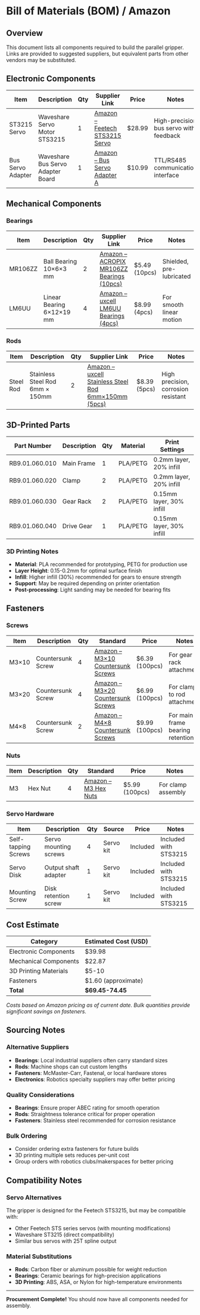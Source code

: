 # Bill of Materials (BOM) / Amazon

## Overview

This document lists all components required to build the parallel gripper. Links are provided to suggested suppliers, but equivalent parts from other vendors may be substituted.

## Electronic Components

| Item | Description | Qty | Supplier Link | Price |  Notes |
|------|-------------|-----|---------------|-------|--------|
| ST3215 Servo | Waveshare Servo Motor STS3215 | 1 | [Amazon – Feetech STS3215 Servo](https://www.amazon.com/Precision-Programmable-Magnetic-Switchable-XYGStudy/dp/B0B95TFJ4H) | $28.99 | High-precision bus servo with feedback |
| Bus Servo Adapter | Waveshare Bus Servo Adapter Board | 1 | [Amazon – Bus Servo Adapter A](https://www.amazon.com/Waveshare-Integrates-Control-Applicable-Integrate/dp/B0CJ6TP3TP) | $10.99 | TTL/RS485 communication interface |

## Mechanical Components

### Bearings

| Item | Description | Qty | Supplier Link | Price | Notes |
|------|-------------|-----|---------------|-------|-------|
| MR106ZZ | Ball Bearing 10×6×3 mm | 2 | [Amazon – ACROPIX MR106ZZ Bearings (10pcs)](https://www.amazon.com/ACROPIX-Bearings-Shielded-Pre-Lubricated-Deep-6x10x3mm/dp/B0C4PGLSCY) | $5.49 (10pcs) | Shielded, pre-lubricated |
| LM6UU | Linear Bearing 6×12×19 mm | 4 | [Amazon – uxcell LM6UU Bearings (4pcs)](https://www.amazon.com/uxcell-LM6UU-Linear-Bearings-Length/dp/B07H95CWTX) | $8.99 (4pcs) | For smooth linear motion |

### Rods

| Item | Description | Qty | Supplier Link | Price | Notes |
|------|-------------|-----|---------------|-------|-------|
| Steel Rod | Stainless Steel Rod 6mm × 150mm | 2 | [Amazon – uxcell Stainless Steel Rod 6mm×150mm (5pcs)](https://www.amazon.com/uxcell-150mm-Stainless-Steel-Solid/dp/B082ZP51W8) | $8.39 (5pcs) | High precision, corrosion resistant |

## 3D-Printed Parts

| Part Number | Description | Qty | Material | Print Settings |
|-------------|-------------|-----|----------|----------------|
| RB9.01.060.010 | Main Frame | 1 | PLA/PETG | 0.2mm layer, 20% infill |
| RB9.01.060.020 | Clamp | 2 | PLA/PETG | 0.2mm layer, 20% infill |
| RB9.01.060.030 | Gear Rack | 2 | PLA/PETG | 0.15mm layer, 30% infill |
| RB9.01.060.040 | Drive Gear | 1 | PLA/PETG | 0.15mm layer, 30% infill |

### 3D Printing Notes
- **Material**: PLA recommended for prototyping, PETG for production use
- **Layer Height**: 0.15-0.2mm for optimal surface finish
- **Infill**: Higher infill (30%) recommended for gears to ensure strength
- **Support**: May be required depending on printer orientation
- **Post-processing**: Light sanding may be needed for bearing fits

## Fasteners

### Screws

| Item | Description | Qty | Standard | Price | Notes |
|------|-------------|-----|----------|-------|-------|
| M3×10 | Countersunk Screw | 4 | [Amazon – M3×10 Countersunk Screws](https://www.amazon.com/dp/B07JW9XF4Z) | $6.39 (100pcs) | For gear rack attachment |
| M3×20 | Countersunk Screw | 4 | [Amazon – M3×20 Countersunk Screws](https://www.amazon.com/dp/B0C6Z6DJ7V) | $6.99 (100pcs) | For clamp to rod attachment |
| M4×8 | Countersunk Screw | 2 | [Amazon – M4×8 Countersunk Screws](https://www.amazon.com/dp/B07JHD5YMV) | $9.99 (100pcs) | For main frame bearing retention |

### Nuts

| Item | Description | Qty | Standard | Price | Notes |
|------|-------------|-----|----------|-------|-------|
| M3 | Hex Nut | 4 | [Amazon – M3 Hex Nuts](https://www.amazon.com/dp/B07T7NCS7D) | $5.99 (100pcs) | For clamp assembly |

### Servo Hardware

| Item | Description | Qty | Source | Price | Notes |
|------|-------------|-----|--------|-------|-------|
| Self-tapping Screws | Servo mounting screws | 4 | Servo kit | Included | Included with STS3215 |
| Servo Disk | Output shaft adapter | 1 | Servo kit | Included | Included with STS3215 |
| Mounting Screw | Disk retention screw | 1 | Servo kit | Included | Included with STS3215 |

## Cost Estimate

| Category | Estimated Cost (USD) |
|----------|---------------------|
| Electronic Components | $39.98 |
| Mechanical Components | $22.87 |
| 3D Printing Materials | $5-10 |
| Fasteners | $1.60 (approximate) |
| **Total** | **$69.45-74.45** |

*Costs based on Amazon pricing as of current date. Bulk quantities provide significant savings on fasteners.*

## Sourcing Notes

### Alternative Suppliers
- **Bearings**: Local industrial suppliers often carry standard sizes
- **Rods**: Machine shops can cut custom lengths
- **Fasteners**: McMaster-Carr, Fastenal, or local hardware stores
- **Electronics**: Robotics specialty suppliers may offer better pricing

### Quality Considerations
- **Bearings**: Ensure proper ABEC rating for smooth operation
- **Rods**: Straightness tolerance critical for proper operation
- **Fasteners**: Stainless steel recommended for corrosion resistance

### Bulk Ordering
- Consider ordering extra fasteners for future builds
- 3D printing multiple sets reduces per-unit cost
- Group orders with robotics clubs/makerspaces for better pricing

## Compatibility Notes

### Servo Alternatives
The gripper is designed for the Feetech STS3215, but may be compatible with:
- Other Feetech STS series servos (with mounting modifications)
- Waveshare ST3215 (direct compatibility)
- Similar bus servos with 25T spline output

### Material Substitutions
- **Rods**: Carbon fiber or aluminum possible for weight reduction
- **Bearings**: Ceramic bearings for high-precision applications
- **3D Printing**: ABS, ASA, or Nylon for high-temperature environments

---

**Procurement Complete!** You should now have all components needed for assembly. 